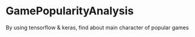 # GamePopularityAnalysis
By using tensorflow &amp; keras, find about main character of popular games

